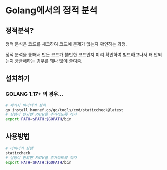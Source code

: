# Golang에서의 정적 분석

## 정적분석?

정적 분석은 코드를 체크하여 코드에 문제가 없는지 확인하는 과정.

정적 분석을 통해서 만든 코드가 쓸만한 코드인지 미리 확인하여 빌드하고나서 왜 안되는지 궁금해하는 경우를 꽤나 많이 줄여줌.

## 설치하기 

### GOLANG 1.17+ 의 경우...

```bash
# 패키지 바이너리 설치
go install honnef.co/go/tools/cmd/staticcheck@latest
# 실행이 안되면 PATH를 추가하도록 하자
export PATH=$PATH:$GOPATH/bin
```

## 사용방법 

```bash
# 바이너리 실행
staticcheck .
# 실행이 안되면 PATH를 추가하도록 하자
export PATH=$PATH:$GOPATH/bin
```
